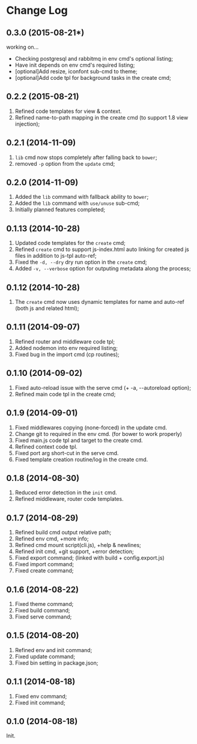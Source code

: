 Change Log
==========
0.3.0 (2015-08-21*)
-------------------

working on...
* Checking postgresql and rabbitmq in env cmd's optional listing;
* Have init depends on env cmd's required listing;
* [optional]Add resize, iconfont sub-cmd to theme;
* [optional]Add code tpl for background tasks in the create cmd;


0.2.2 (2015-08-21)
------------------
1. Refined code templates for view & context.
2. Refined name-to-path mapping in the create cmd (to support 1.8 view injection);


0.2.1 (2014-11-09)
-------------------
1. `lib` cmd now stops completely after falling back to `bower`;
2. removed `-p` option from the `update` cmd; 


0.2.0 (2014-11-09)
--------------------
1. Added the `lib` command with fallback ability to `bower`;
2. Added the `lib` command with `use/unuse` sub-cmd;
3. Initially planned features completed;


0.1.13 (2014-10-28)
--------------------
1. Updated code templates for the `create` cmd;
2. Refined `create` cmd to support js-index.html auto linking for created js files in addition to js-tpl auto-ref;
3. Fixed the `-d, --dry` dry run option in the `create` cmd;
4. Added `-v, --verbose` option for outputing metadata along the process;


0.1.12 (2014-10-28)
--------------------
1. The `create` cmd now uses dynamic templates for name and auto-ref (both js and related html);


0.1.11 (2014-09-07)
--------------------
1. Refined router and middleware code tpl;
2. Added nodemon into env required listing;
3. Fixed bug in the import cmd (cp routines);


0.1.10 (2014-09-02)
-------------------
1. Fixed auto-reload issue with the serve cmd (+ -a, --autoreload option);
2. Refined main code tpl in the create cmd;


0.1.9 (2014-09-01)
------------------
1. Fixed middlewares copying (none-forced) in the update cmd.
2. Change git to required in the env cmd. (for bower to work properly)
3. Fixed main.js code tpl and target to the create cmd.
4. Refined context code tpl.
5. Fixed port arg short-cut in the serve cmd.
6. Fixed template creation routine/log in the create cmd.


0.1.8 (2014-08-30)
-------------------
1. Reduced error detection in the `init` cmd.
2. Refined middleware, router code templates.


0.1.7 (2014-08-29)
------------------
1. Refined build cmd output relative path;
2. Refined env cmd, +more info;
3. Refined cmd mount script(cli.js), +help & newlines;
4. Refined init cmd, +git support, +error detection;
5. Fixed export command; (linked with build + config.export.js)
6. Fixed import command;
7. Fixed create command;


0.1.6 (2014-08-22)
------------------
1. Fixed theme command;
2. Fixed build command;
3. Fixed serve command;


0.1.5 (2014-08-20)
------------------
1. Refined env and init command;
2. Fixed update command;
3. Fixed bin setting in package.json;


0.1.1 (2014-08-18)
------------------
1. Fixed env command;
2. Fixed init command;


0.1.0 (2014-08-18)
------------------
Init.